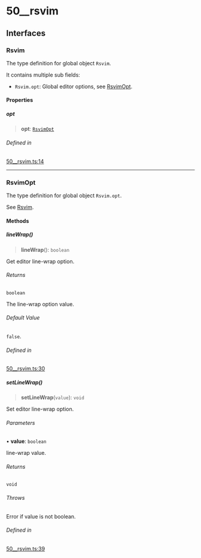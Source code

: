 # 50\_\_rsvim

## Interfaces

### Rsvim

The type definition for global object `Rsvim`.

It contains multiple sub fields:

- `Rsvim.opt`: Global editor options, see [RsvimOpt](50__rsvim.md#rsvimopt).

#### Properties

##### opt

> **opt**: [`RsvimOpt`](50__rsvim.md#rsvimopt)

###### Defined in

[50\_\_rsvim.ts:14](https://github.com/rsvim/rsvim/blob/34d52a8ac112d0eb16aef04556925ab751702af7/src/js/runtime/50__rsvim.ts#L14)

***

### RsvimOpt

The type definition for global object `Rsvim.opt`.

See [Rsvim](50__rsvim.md#rsvim).

#### Methods

##### lineWrap()

> **lineWrap**(): `boolean`

Get editor line-wrap option.

###### Returns

`boolean`

The line-wrap option value.

###### Default Value

`false`.

###### Defined in

[50\_\_rsvim.ts:30](https://github.com/rsvim/rsvim/blob/34d52a8ac112d0eb16aef04556925ab751702af7/src/js/runtime/50__rsvim.ts#L30)

##### setLineWrap()

> **setLineWrap**(`value`): `void`

Set editor line-wrap option.

###### Parameters

• **value**: `boolean`

line-wrap value.

###### Returns

`void`

###### Throws

Error if value is not boolean.

###### Defined in

[50\_\_rsvim.ts:39](https://github.com/rsvim/rsvim/blob/34d52a8ac112d0eb16aef04556925ab751702af7/src/js/runtime/50__rsvim.ts#L39)
